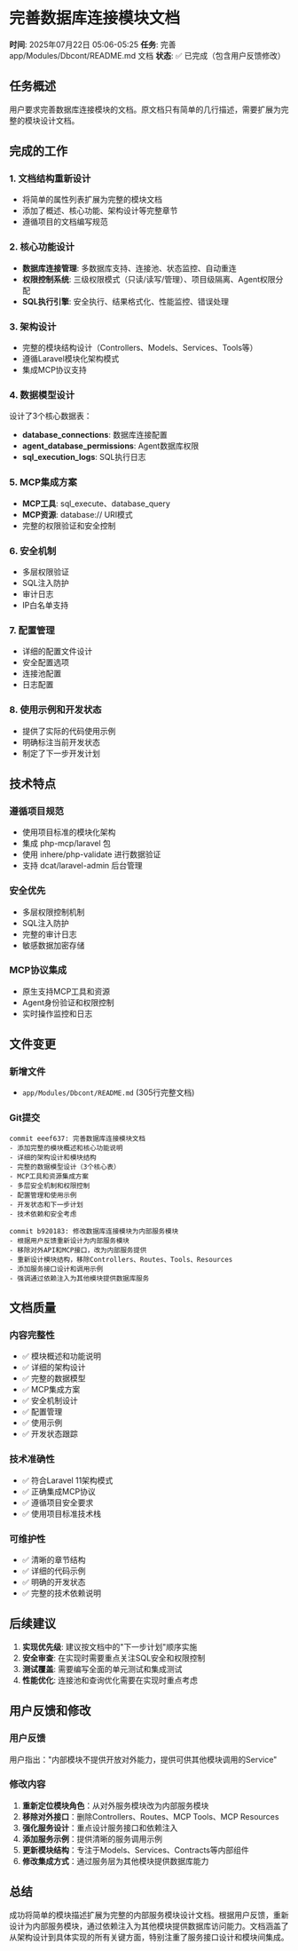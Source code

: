 # 完善数据库连接模块文档

**时间**: 2025年07月22日 05:06-05:25
**任务**: 完善 app/Modules/Dbcont/README.md 文档
**状态**: ✅ 已完成（包含用户反馈修改）

## 任务概述

用户要求完善数据库连接模块的文档。原文档只有简单的几行描述，需要扩展为完整的模块设计文档。

## 完成的工作

### 1. 文档结构重新设计
- 将简单的属性列表扩展为完整的模块文档
- 添加了概述、核心功能、架构设计等完整章节
- 遵循项目的文档编写规范

### 2. 核心功能设计
- **数据库连接管理**: 多数据库支持、连接池、状态监控、自动重连
- **权限控制系统**: 三级权限模式（只读/读写/管理）、项目级隔离、Agent权限分配
- **SQL执行引擎**: 安全执行、结果格式化、性能监控、错误处理

### 3. 架构设计
- 完整的模块结构设计（Controllers、Models、Services、Tools等）
- 遵循Laravel模块化架构模式
- 集成MCP协议支持

### 4. 数据模型设计
设计了3个核心数据表：
- **database_connections**: 数据库连接配置
- **agent_database_permissions**: Agent数据库权限
- **sql_execution_logs**: SQL执行日志

### 5. MCP集成方案
- **MCP工具**: sql_execute、database_query
- **MCP资源**: database:// URI模式
- 完整的权限验证和安全控制

### 6. 安全机制
- 多层权限验证
- SQL注入防护
- 审计日志
- IP白名单支持

### 7. 配置管理
- 详细的配置文件设计
- 安全配置选项
- 连接池配置
- 日志配置

### 8. 使用示例和开发状态
- 提供了实际的代码使用示例
- 明确标注当前开发状态
- 制定了下一步开发计划

## 技术特点

### 遵循项目规范
- 使用项目标准的模块化架构
- 集成 php-mcp/laravel 包
- 使用 inhere/php-validate 进行数据验证
- 支持 dcat/laravel-admin 后台管理

### 安全优先
- 多层权限控制机制
- SQL注入防护
- 完整的审计日志
- 敏感数据加密存储

### MCP协议集成
- 原生支持MCP工具和资源
- Agent身份验证和权限控制
- 实时操作监控和日志

## 文件变更

### 新增文件
- `app/Modules/Dbcont/README.md` (305行完整文档)

### Git提交
```
commit eeef637: 完善数据库连接模块文档
- 添加完整的模块概述和核心功能说明
- 详细的架构设计和模块结构
- 完整的数据模型设计（3个核心表）
- MCP工具和资源集成方案
- 多层安全机制和权限控制
- 配置管理和使用示例
- 开发状态和下一步计划
- 技术依赖和安全考虑

commit b920183: 修改数据库连接模块为内部服务模块
- 根据用户反馈重新设计为内部服务模块
- 移除对外API和MCP接口，改为内部服务提供
- 重新设计模块结构，移除Controllers、Routes、Tools、Resources
- 添加服务接口设计和调用示例
- 强调通过依赖注入为其他模块提供数据库服务
```

## 文档质量

### 内容完整性
- ✅ 模块概述和功能说明
- ✅ 详细的架构设计
- ✅ 完整的数据模型
- ✅ MCP集成方案
- ✅ 安全机制设计
- ✅ 配置管理
- ✅ 使用示例
- ✅ 开发状态跟踪

### 技术准确性
- ✅ 符合Laravel 11架构模式
- ✅ 正确集成MCP协议
- ✅ 遵循项目安全要求
- ✅ 使用项目标准技术栈

### 可维护性
- ✅ 清晰的章节结构
- ✅ 详细的代码示例
- ✅ 明确的开发状态
- ✅ 完整的技术依赖说明

## 后续建议

1. **实现优先级**: 建议按文档中的"下一步计划"顺序实施
2. **安全审查**: 在实现时需要重点关注SQL安全和权限控制
3. **测试覆盖**: 需要编写全面的单元测试和集成测试
4. **性能优化**: 连接池和查询优化需要在实现时重点考虑

## 用户反馈和修改

### 用户反馈
用户指出："内部模块不提供开放对外能力，提供可供其他模块调用的Service"

### 修改内容
1. **重新定位模块角色**：从对外服务模块改为内部服务模块
2. **移除对外接口**：删除Controllers、Routes、MCP Tools、MCP Resources
3. **强化服务设计**：重点设计服务接口和依赖注入
4. **添加服务示例**：提供清晰的服务调用示例
5. **更新模块结构**：专注于Models、Services、Contracts等内部组件
6. **修改集成方式**：通过服务层为其他模块提供数据库能力

## 总结

成功将简单的模块描述扩展为完整的内部服务模块设计文档。根据用户反馈，重新设计为内部服务模块，通过依赖注入为其他模块提供数据库访问能力。文档涵盖了从架构设计到具体实现的所有关键方面，特别注重了服务接口设计和模块间集成。
